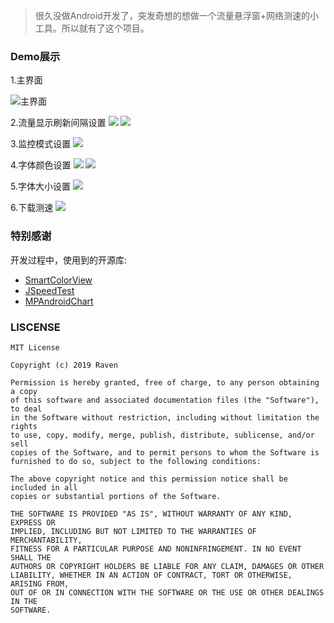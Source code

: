 > 很久没做Android开发了，突发奇想的想做一个流量悬浮窗+网络测速的小工具。所以就有了这个项目。

### Demo展示

1.主界面

![主界面](https://github.com/ravenxrz/RNetSpeed/blob/master/%7Fsamples/%E4%B8%BB%E7%95%8C%E9%9D%A2.jpg)

2.流量显示刷新间隔设置
![](https://github.com/ravenxrz/RNetSpeed/blob/master/%7Fsamples/%E5%88%B7%E6%96%B0%E9%97%B4%E9%9A%941.jpg)
![](https://github.com/ravenxrz/RNetSpeed/blob/master/%7Fsamples/%E5%88%B7%E6%96%B0%E9%97%B4%E9%9A%942.jpg)

3.监控模式设置
![](https://github.com/ravenxrz/RNetSpeed/blob/master/%7Fsamples/%E7%9B%91%E6%8E%A7%E6%A8%A1%E5%BC%8F.jpg)

4.字体颜色设置
![](https://github.com/ravenxrz/RNetSpeed/blob/master/%7Fsamples/%E5%AD%97%E4%BD%93%E9%A2%9C%E8%89%B21.jpg)
![](https://github.com/ravenxrz/RNetSpeed/blob/master/%7Fsamples/%E5%AD%97%E4%BD%93%E9%A2%9C%E8%89%B22.jpg)

5.字体大小设置
![](https://github.com/ravenxrz/RNetSpeed/blob/master/%7Fsamples/%E5%AD%97%E4%BD%93%E5%A4%A7%E5%B0%8F.jpg)

6.下载测速
![](https://github.com/ravenxrz/RNetSpeed/blob/master/%7Fsamples/%E4%B8%8B%E8%BD%BD%E6%B5%8B%E9%80%9F.jpg)

### 特别感谢

开发过程中，使用到的开源库:

- [SmartColorView](:https://github.com/SmartCodeLab/SmartColorView)
- [JSpeedTest](https://github.com/bertrandmartel/speed-test-lib)
- [MPAndroidChart](https://github.com/PhilJay/MPAndroidChart)



### LISCENSE

```
MIT License

Copyright (c) 2019 Raven

Permission is hereby granted, free of charge, to any person obtaining a copy
of this software and associated documentation files (the "Software"), to deal
in the Software without restriction, including without limitation the rights
to use, copy, modify, merge, publish, distribute, sublicense, and/or sell
copies of the Software, and to permit persons to whom the Software is
furnished to do so, subject to the following conditions:

The above copyright notice and this permission notice shall be included in all
copies or substantial portions of the Software.

THE SOFTWARE IS PROVIDED "AS IS", WITHOUT WARRANTY OF ANY KIND, EXPRESS OR
IMPLIED, INCLUDING BUT NOT LIMITED TO THE WARRANTIES OF MERCHANTABILITY,
FITNESS FOR A PARTICULAR PURPOSE AND NONINFRINGEMENT. IN NO EVENT SHALL THE
AUTHORS OR COPYRIGHT HOLDERS BE LIABLE FOR ANY CLAIM, DAMAGES OR OTHER
LIABILITY, WHETHER IN AN ACTION OF CONTRACT, TORT OR OTHERWISE, ARISING FROM,
OUT OF OR IN CONNECTION WITH THE SOFTWARE OR THE USE OR OTHER DEALINGS IN THE
SOFTWARE.
```

